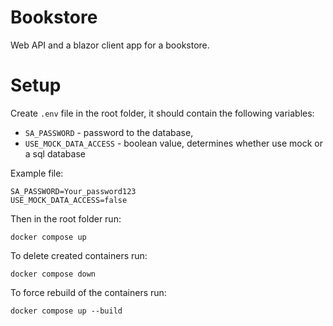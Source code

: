 # Bookstore

Web API and a blazor client app for a bookstore.

# Setup

Create `.env` file in the root folder, it should contain the following variables:

- `SA_PASSWORD` - password to the database,
- `USE_MOCK_DATA_ACCESS` - boolean value, determines whether use mock or a sql database

Example file:

```
SA_PASSWORD=Your_password123
USE_MOCK_DATA_ACCESS=false
```

Then in the root folder run:

```
docker compose up
```

To delete created containers run:

```
docker compose down
```

To force rebuild of the containers run:

```
docker compose up --build
```
